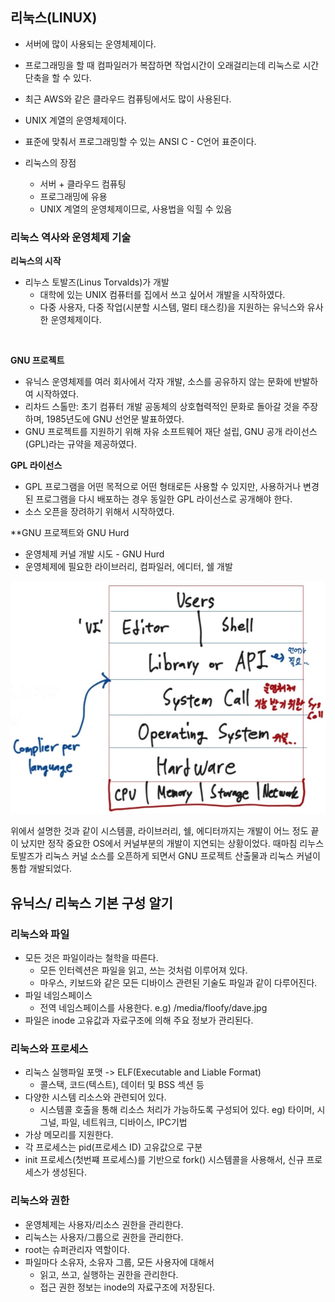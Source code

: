 ## 리눅스(LINUX)
- 서버에 많이 사용되는 운영체제이다.

- 프로그래밍을 할 때 컴파일러가 복잡하면 작업시간이 오래걸리는데 리눅스로 시간 단축을 할 수 있다.

- 최근 AWS와 같은 클라우드 컴퓨팅에서도 많이 사용된다.

- UNIX 계열의 운영체제이다.

- 표준에 맞춰서 프로그래밍할 수 있는 ANSI C - C언어 표준이다.

- 리눅스의 장점
    - 서버 + 클라우드 컴퓨팅
    - 프로그래밍에 유용
    - UNIX 계열의 운영체제이므로, 사용법을 익힐 수 있음

### 리눅스 역사와 운영체제 기술

**리눅스의 시작**
- 리누스 토발즈(Linus Torvalds)가 개발
    - 대학에 있는 UNIX 컴퓨터를 집에서 쓰고 싶어서 개발을 시작하였다.
    - 다중 사용자, 다중 작업(시분할 시스템, 멀티 태스킹)을 지원하는 유닉스와 유사한 운영체제이다.
<br>

**GNU 프로젝트**
- 유닉스 운영체제를 여러 회사에서 각자 개발, 소스를 공유하지 않는 문화에 반발하여 시작하였다.
- 리차드 스톨만: 초기 컴퓨터 개발 공동체의 상호협력적인 문화로 돌아갈 것을 주장하며, 1985년도에 GNU 선언문 발표하였다.
- GNU 프로젝트를 지원하기 위해 자유 소프트웨어 재단 설립, GNU 공개 라이선스(GPL)라는 규약을 제공하였다.

**GPL 라이선스**
- GPL 프로그램을 어떤 목적으로 어떤 형태로든 사용할 수 있지만, 사용하거나 변경된 프로그램을 다시 배포하는 경우 동일한 GPL 라이선스로 공개해야 한다.
- 소스 오픈을 장려하기 위해서 시작하였다.

**GNU 프로젝트와 GNU Hurd
- 운영체제 커널 개발 시도 - GNU Hurd
- 운영체제에 필요한 라이브러리, 컴파일러, 에디터, 쉘 개발

![GNU](./img/GNU.jpg)

위에서 설명한 것과 같이 시스템콜, 라이브러리, 쉘, 에디터까지는 개발이 어느 정도 끝이 났지만 정작 중요한 OS에서 커널부분의 개발이 지연되는 상황이었다.
때마침 리누스 토발즈가 리눅스 커널 소스를 오픈하게 되면서 GNU 프로젝트 산출물과 리눅스 커널이 통합 개발되었다.

## 유닉스/ 리눅스 기본 구성 알기

### 리눅스와 파일
- 모든 것은 파일이라는 철학을 따른다.
    - 모든 인터렉션은 파일을 읽고, 쓰는 것처럼 이루어져 있다.
    - 마우스, 키보드와 같은 모든 디바이스 관련된 기술도 파일과 같이 다루어진다.
- 파일 네임스페이스
    - 전역 네임스페이스를 사용한다.
    e.g) /media/floofy/dave.jpg
- 파일은 inode 고유값과 자료구조에 의해 주요 정보가 관리된다.

### 리눅스와 프로세스
- 리눅스 실행파일 포맷 -> ELF(Executable and Liable Format)
    - 콜스택, 코드(텍스트), 데이터 및 BSS 섹션 등
- 다양한 시스템 리소스와 관련되어 있다.
    - 시스템콜 호출을 통해 리소스 처리가 가능하도록 구성되어 있다.
    eg) 타이머, 시그널, 파일, 네트워크, 디바이스, IPC기법
- 가상 메모리를 지원한다.
- 각 프로세스는 pid(프로세스 ID) 고유값으로 구분
- init 프로세스(첫번쨰 프로세스)를 기반으로 fork() 시스템콜을 사용해서, 신규 프로세스가 생성된다.

### 리눅스와 권한
- 운영체제는 사용자/리소스 권한을 관리한다.
- 리눅스는 사용자/그룹으로 권한을 관리한다.
- root는 슈퍼관리자 역할이다.
- 파일마다 소유자, 소유자 그룹, 모든 사용자에 대해서
    - 읽고, 쓰고, 실행하는 권한을 관리한다.
    - 접근 권한 정보는 inode의 자료구조에 저장된다.